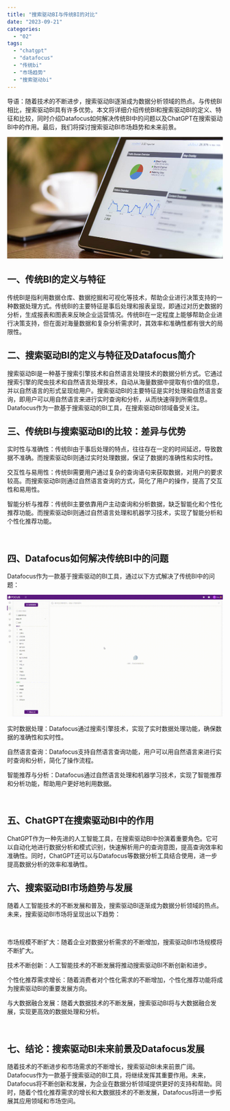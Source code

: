 ```yaml
---
title: "搜索驱动BI与传统BI的对比"
date: "2023-09-21"
categories: 
  - "02"
tags: 
  - "chatgpt"
  - "datafocus"
  - "传统bi"
  - "市场趋势"
  - "搜索驱动bi"
---
```


导语：随着技术的不断进步，搜索驱动BI逐渐成为数据分析领域的热点。与传统BI相比，搜索驱动BI具有许多优势。本文将详细介绍传统BI和搜索驱动BI的定义、特征和比较，同时介绍Datafocus如何解决传统BI中的问题以及ChatGPT在搜索驱动BI中的作用。最后，我们将探讨搜索驱动BI市场趋势和未来前景。

![](images/1660747008-%E5%B0%81%E9%9D%A2-3.jpg)

## 一、传统BI的定义与特征

传统BI是指利用数据仓库、数据挖掘和可视化等技术，帮助企业进行决策支持的一种数据处理方式。传统BI的主要特征是事后处理和报表呈现，即通过对历史数据的分析，生成报表和图表来反映企业运营情况。传统BI在一定程度上能够帮助企业进行决策支持，但在面对海量数据和复杂分析需求时，其效率和准确性都有很大的局限性。

## 二、搜索驱动BI的定义与特征及Datafocus简介

搜索驱动BI是一种基于搜索引擎技术和自然语言处理技术的数据分析方式。它通过搜索引擎的爬虫技术和自然语言处理技术，自动从海量数据中提取有价值的信息，并以自然语言的形式呈现给用户。搜索驱动BI的主要特征是实时处理和自然语言查询，即用户可以用自然语言来进行实时查询和分析，从而快速得到所需信息。Datafocus作为一款基于搜索驱动的BI工具，在搜索驱动BI领域备受关注。

## 三、传统BI与搜索驱动BI的比较：差异与优势

实时性与准确性：传统BI由于事后处理的特点，往往存在一定的时间延迟，导致数据不准确。而搜索驱动BI则通过实时处理数据，保证了数据的准确性和实时性。

交互性与易用性：传统BI需要用户通过复杂的查询语句来获取数据，对用户的要求较高。而搜索驱动BI则通过自然语言查询的方式，简化了用户的操作，提高了交互性和易用性。

智能分析与推荐：传统BI主要依靠用户主动查询和分析数据，缺乏智能化和个性化推荐功能。而搜索驱动BI则通过自然语言处理和机器学习技术，实现了智能分析和个性化推荐功能。

 

## 四、Datafocus如何解决传统BI中的问题

Datafocus作为一款基于搜索驱动的BI工具，通过以下方式解决了传统BI中的问题：

![](images/1681437300-%E5%A0%86%E7%A7%AF%E6%9D%A1%E5%BD%A2%E5%9B%BE-00_00_00-00_00_301.gif)

实时数据处理：Datafocus通过搜索引擎技术，实现了实时数据处理功能，确保数据的准确性和实时性。

自然语言查询：Datafocus支持自然语言查询功能，用户可以用自然语言来进行实时查询和分析，简化了操作流程。

智能推荐与分析：Datafocus通过自然语言处理和机器学习技术，实现了智能推荐和分析功能，帮助用户更好地利用数据。

 

## 五、ChatGPT在搜索驱动BI中的作用

ChatGPT作为一种先进的人工智能工具，在搜索驱动BI中扮演着重要角色。它可以自动化地进行数据分析和模式识别，快速解析用户的查询意图，提高查询效率和准确性。同时，ChatGPT还可以与Datafocus等数据分析工具结合使用，进一步提高数据分析的效率和准确性。

## 六、搜索驱动BI市场趋势与发展

随着人工智能技术的不断发展和普及，搜索驱动BI逐渐成为数据分析领域的热点。未来，搜索驱动BI市场将呈现出以下趋势：

 

市场规模不断扩大：随着企业对数据分析需求的不断增加，搜索驱动BI市场规模将不断扩大。

技术不断创新：人工智能技术的不断发展将推动搜索驱动BI不断创新和进步。

个性化推荐需求增长：随着消费者对个性化需求的不断增加，个性化推荐功能将成为搜索驱动BI的重要发展方向。

与大数据融合发展：随着大数据技术的不断发展，搜索驱动BI将与大数据融合发展，实现更高效的数据处理和分析。

 

## 七、结论：搜索驱动BI未来前景及Datafocus发展

随着技术的不断进步和市场需求的不断增长，搜索驱动BI未来前景广阔。Datafocus作为一款基于搜索驱动的BI工具，将继续发挥其重要作用。未来，Datafocus将不断创新和发展，为企业在数据分析领域提供更好的支持和帮助。同时，随着个性化推荐需求的增长和大数据技术的不断发展，Datafocus将进一步拓展其应用领域和市场空间。
